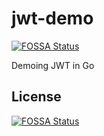 # jwt-demo
[![FOSSA Status](https://app.fossa.io/api/projects/git%2Bgithub.com%2Fwymillerlinux%2Fjwt-demo.svg?type=shield)](https://app.fossa.io/projects/git%2Bgithub.com%2Fwymillerlinux%2Fjwt-demo?ref=badge_shield)

Demoing JWT in Go


## License
[![FOSSA Status](https://app.fossa.io/api/projects/git%2Bgithub.com%2Fwymillerlinux%2Fjwt-demo.svg?type=large)](https://app.fossa.io/projects/git%2Bgithub.com%2Fwymillerlinux%2Fjwt-demo?ref=badge_large)